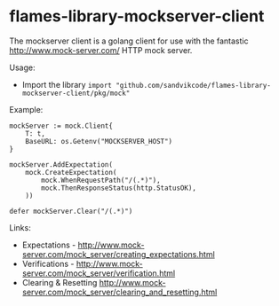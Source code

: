 # flames-library-mockserver-client

The mockserver client is a golang client for use with the fantastic http://www.mock-server.com/ HTTP mock server.

Usage:
* Import the library `import "github.com/sandvikcode/flames-library-mockserver-client/pkg/mock"`

Example:
```
mockServer := mock.Client{
    T: t, 
    BaseURL: os.Getenv("MOCKSERVER_HOST")
}

mockServer.AddExpectation(
    mock.CreateExpectation(
        mock.WhenRequestPath("/(.*)"),
        mock.ThenResponseStatus(http.StatusOK),
    ))

defer mockServer.Clear("/(.*)")
```

Links:
* Expectations - http://www.mock-server.com/mock_server/creating_expectations.html
* Verifications - http://www.mock-server.com/mock_server/verification.html
* Clearing & Resetting http://www.mock-server.com/mock_server/clearing_and_resetting.html
